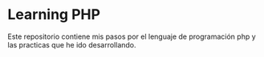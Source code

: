 # Learning PHP

Este repositorio contiene mis pasos por el lenguaje de programación php y las practicas que he ido desarrollando.
